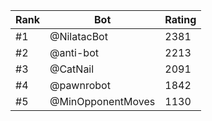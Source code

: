 Rank|Bot|Rating
---|---|---
#1|@NilatacBot|2381
#2|@anti-bot|2213
#3|@CatNail|2091
#4|@pawnrobot|1842
#5|@MinOpponentMoves|1130

